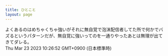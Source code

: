 ```yaml
---
title: ひとこと
layout: page
---
```

<div class="box" dt="1679534812063">
  よくあるのはめちゃくちゃ強いがそれに無自覚で泡沫配信者してた所で何かでバズるというパターンだが、無自覚に強いってのを一通りやったあとは無理が出てきてダレる。
  <div class="content is-small">Thu Mar 23 2023 10:26:52 GMT+0900 (日本標準時)</div>
</div>